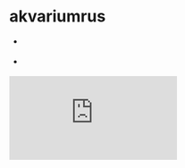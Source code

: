 # akvariumrus
<!DOCTYPE html>
<html lang="en">
<head>
<title>Готовый сайт о комнатных рыбках (ДЕМО шаблона сайта)</title>
<meta http-equiv="Content-Type" content="text/html; charset=utf-8"/>
<meta http-equiv="X-UA-Compatible" content="IE=9; IE=8;"/>
<link rel="canonical" href="http://www.templatemonster.com/ru/moto-cms-html-templates-type/42693.html"> <link rel="stylesheet" type="text/css" href="http://393252296.r.cdn77.net/ru/themes/rutm/css/normalize.css"/>
<link rel="stylesheet" type="text/css" href="http://393252296.r.cdn77.net/ru/themes/rutm/css/preview.css?20130713"/>
<link rel="stylesheet" type="text/css" href="http://393252296.r.cdn77.net/ru/themes/rutm/css/preview-responsive.css?3"/>
<script type="text/javascript" src="http://393252296.r.cdn77.net/ru/themes/rutm/js/jquery-1.8.1.min.js"></script>
<script charset="utf-8">
  //TODO: some strange value
    var min_height = 600;
    $(function(){
        resizeFrame();
    });
    function resizeFrame()
    {
    if (1 == 0)
      return false;
        var main_iframe = $('#preview');
        var height = $(window).height() - $('#preview-bar:visible').outerHeight();
        if($.browser.opera)
            height += 5;

        if (height < min_height)
            height = min_height;
        $('#preview').height(height);
        $('#iframelive').height(height);
      //$('#preview-wrapper').height(height);
        if ($(window).width() < 1400)
            $('#min-hide-this').hide();
        else
            $('#min-hide-this').show();

    }
    $(window).resize(function() {
        resizeFrame();
    }).load(function() {
        resizeFrame();
    });
  $(document).ready(function(){
    $('#close').click(function(e){
      e.preventDefault();
      document.location.href = "http://templates.cms-guide.com/42693/";
      /*$("#preview-bar").hide();
      resizeFrame();*/
    });
  })

    </script>
</head>
<body id='fullscreen-preview'>
 
<noscript><iframe src="//www.googletagmanager.com/ns.html?id=GTM-P5DSRW" height="0" width="0" style="display:none;visibility:hidden"></iframe></noscript>
<script>(function(w,d,s,l,i){w[l]=w[l]||[];w[l].push({'gtm.start':
new Date().getTime(),event:'gtm.js'});var f=d.getElementsByTagName(s)[0],
j=d.createElement(s),dl=l!='dataLayer'?'&l='+l:'';j.async=true;j.src=
'//www.googletagmanager.com/gtm.js?id='+i+dl;f.parentNode.insertBefore(j,f);
})(window,document,'script','dataLayer','GTM-P5DSRW');</script>
  <script>
//GLOBAL_HEAD_SCRIPT
</script>
<script type="text/javascript" src="http://vk.com/js/api/openapi.js?48"></script>
<script type="text/javascript">
  VK.init({apiId: 2828786, onlyWidgets: true});
</script> <div id="preview-bar">
<ul id="bar-inner">
<script src="http://393252296.r.cdn77.net/ru/themes/rutm/js/jquery.cookie.js?v2" type="text/javascript"></script>
<script type="text/javascript">
  $(document).ready(function(){
    function demo_block_logo(){
      var expireDate = new Date;
          expireDate.setDate(expireDate.getDate() + 1);       
      var state = $.cookie("demo_block_logo");
      var url = "";
      var image = "/ru/themes/rutm/images/preview/";
      var onclick = "";
      switch (state){
        case undefined: 
          $.cookie("demo_block_logo", 1, {expires: expireDate, path: '/ru/'});
          url = "http://www.templatemonster.com/ru/chat/";
          image += "tm_logo_chat.png";
          onclick = 'dataLayer.push({"event": "demo-frame", "eventCategory": "demo-frame", "eventAction": "click","eventLabel": "chat"});';
          break;
        case "1":
          $.cookie("demo_block_logo", 2, {expires: expireDate, path: '/ru/'});
          url = "http://www.templatemonster.com/ru/chat/";
          image += "tm_logo_chat.png";
          onclick = 'dataLayer.push({"event": "demo-frame", "eventCategory": "demo-frame", "eventAction": "click","eventLabel": "chat"});';
          break;
        case "2":
          $.cookie("demo_block_logo", 1, {expires: expireDate, path: '/ru/'});
          var locale = $.cookie("tm_country_code");
          if(locale == "UA"){
            url = "tel:+380443920785";
            image += "tm_logo_telephone_ua.png";
          }else{
            url = "tel:+74993460965";
            image += "tm_logo_telephone_ru.png";
          }
          onclick = 'dataLayer.push({"event": "demo-frame", "eventCategory": "demo-frame", "eventAction": "click","eventLabel": "phone"});';
          break;
      }
      var element = "<a href='" + url + "' onclick='" + onclick + "'><img src='" + image + "' width='298' height='57'></a>";
      $("#demo_logo_block").empty();        
      $("#demo_logo_block").append(element);
      setTimeout(function(){
        demo_block_logo()
      }, 5000);
    }
    demo_block_logo();
    var expireDate = new Date;
      expireDate.setDate(expireDate.getDate() + 1);   
    $.cookie("tm_country_code", "UA", {expires: expireDate, path: '/ru/'});   
  }); 
</script>
<style><!--
#sidebar-share-block li {
  width:100px;
}
--></style>

<li class="twttr-share-btn">
<div>
<noindex>
<a rel="nofollow" href="https://twitter.com/share" class="twitter-share-button" data-url="http://www.templatemonster.com/ru/moto-cms-html-templates-type/42693.html" data-lang="en"></a>
</noindex>
<script>!function (d, s, id) {
        var js, fjs = d.getElementsByTagName(s)[0];
        if (!d.getElementById(id)) {
          js = d.createElement(s);
          js.id = id;
          js.src = "//platform.twitter.com/widgets.js";
          fjs.parentNode.insertBefore(js, fjs);
        }
      }(document, "script", "twitter-wjs");</script>
</div>
</li>
<li class="fb-share-btn" style="width: 81px;">
<div>
<div id="fb-root"></div>
<script>(function (d, s, id) {
        var js, fjs = d.getElementsByTagName(s)[0];
        if (d.getElementById(id)) return;
        js = d.createElement(s);
        js.id = id;
        js.src = "//connect.facebook.net/en_US/all.js#xfbml=1&appId=322221494492881";
        fjs.parentNode.insertBefore(js, fjs);
      }(document, 'script', 'facebook-jssdk'));</script>
<div class="fb-like" data-send="false" data-layout="button_count" data-width="95" data-show-faces="false" data-href="http://www.templatemonster.com/ru/moto-cms-html-templates-type/42693.html"></div>
</div>
</li>
</ul>
</li>
</ul>
</div>
<div id="iframelive" class="no-responsive">
<div id="preview-wrapper">
<iframe id="preview" frameborder="0" src="http://templates.cms-guide.com/42693/" data-src="http://templates.cms-guide.com/42693/"> </iframe>
</div>
</div>
</body>
</html>
